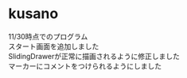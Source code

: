 kusano
======

11/30時点でのプログラム   
スタート画面を追加しました  
SlidingDrawerが正常に描画されるように修正しました  
マーカーにコメントをつけられるようにしました  

